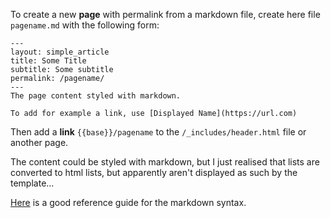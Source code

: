 To create a new **page** with permalink from a markdown file, create here file `pagename.md` with the following form:

    ---
    layout: simple_article
    title: Some Title
    subtitle: Some subtitle
    permalink: /pagename/
    ---
    The page content styled with markdown.

    To add for example a link, use [Displayed Name](https://url.com)


Then add a **link** `{{base}}/pagename` to the `/_includes/header.html` file or another page.

The content could be styled with markdown, but I just realised that lists are converted to html lists, but apparently aren't displayed as such by the template...

[Here](https://sourceforge.net/p/jekyllc/bugs/markdown_syntax) is a good reference guide for the markdown syntax. 
